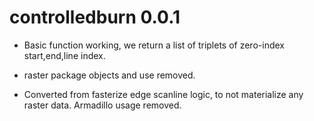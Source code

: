 # controlledburn 0.0.1

* Basic function working, we return a list of triplets of zero-index start,end,line index. 

*  raster package objects and use removed. 


* Converted from fasterize edge scanline logic, to not materialize any raster data. Armadillo usage
 removed. 
